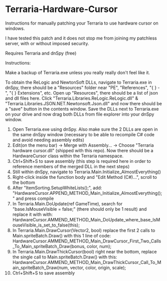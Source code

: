 # Terraria-Hardware-Cursor
Instructions for manually patching your Terraria to use hardware cursor on windows.

I have tested this patch and it does not stop me from joining my patchless server, with or without imposed security.

Requires Terraria and dnSpy (free)

Instructions:

Make a backup of Terraria.exe unless you really really don't feel like it.

To obtain the ReLogic and NewtonSoft DLLs, navigate to Terraria.exe in dnSpy, there should be a "Resources" folder near "PE", "References", "{ } -", "{ } Extensions", etc. Open up "Resources", there should be a list of json and dll files here. Click "Terraria.Libraries.ReLogic.ReLogic.dll" & "Terraria.Libraries.JSON.NET.Newtonsoft.Json.dll" and now there should be a "save" button in the contents window. Save the DLLs next to Terraria.exe on your drive and now drag both DLLs from file explorer into your dnSpy window.

1. Open Terraria.exe using dnSpy. Also make sure the 2 DLLs are open in the same dnSpy window (necessary to be able to recompile C# code and avoid needing assembly edits)
2. Edit(on the menu bar) -> Merge with Assembly... -> Choose "Terraria hardware cursor.dll" (shipped with this repo). Now there should be a HardwareCursor class within the Terraria namespace.
3. Ctrl+Shift+S to save assembly (this step is required here in order to reference members of the merged DLL in the next steps)
4. Still within dnSpy, navigate to Terraria.Main.Initialize_AlmostEverything()
5. Right-click inside the function body and "Edit Method (C#)...", scroll to the bottom
6. After "ItemSorting.SetupWhiteLists();", add: "HardwareCursor.APPEND_METHOD_Main_Initialize_AlmostEverything();" and press compile
7. In Terraria.Main.DoUpdate(ref GameTime), search for "base.IsMouseVisible = false;" (there should only be 1 result) and replace it with with: HardwareCursor.AMMEND_METHOD_Main_DoUpdate_where_base_IsMouseVisible_is_set_to_false(this);
8. In Terraria.Main.DrawCursor(Vector2, bool) replace the first 2 calls to Main.spriteBatch.Draw() with this 1 line of code: HardwareCursor.AMMEND_METHOD_Main_DrawCursor_First_Two_Calls_To_Main_spriteBatch_Draw(bonus, color, num);
9. In Terraria.Main.DrawThickCursor(bool) right near the bottom, replace the single call to Main.spriteBatch.Draw() with this: HardwareCursor.AMMEND_METHOD_Main_DrawThickCursor_Call_To_Main_spriteBatch_Draw(num, vector, color, origin, scale);
10. Ctrl+Shift+S to save assembly
